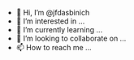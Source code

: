 - 👋 Hi, I’m @jfdasbinich
- 👀 I’m interested in ...
- 🌱 I’m currently learning ...
- 💞️ I’m looking to collaborate on ...
- 📫 How to reach me ...

<!---
jfdasbinich/jfdasbinich is a ✨ special ✨ repository because its `README.md` (this file) appears on your GitHub profile.
You can click the Preview link to take a look at your changes.
--->
